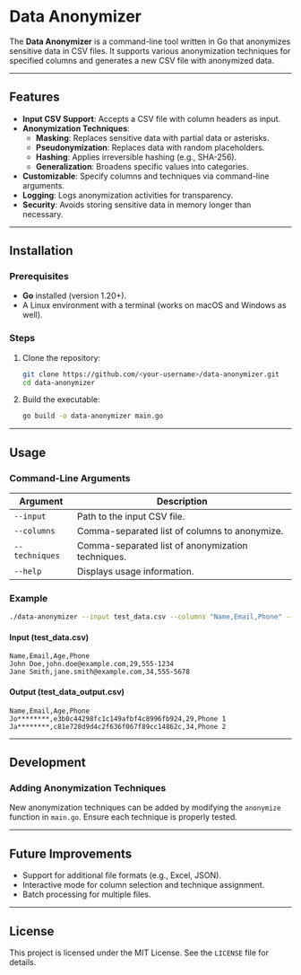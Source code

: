 
# Data Anonymizer

The **Data Anonymizer** is a command-line tool written in Go that anonymizes sensitive data in CSV files. It supports various anonymization techniques for specified columns and generates a new CSV file with anonymized data.

---

## Features

- **Input CSV Support**: Accepts a CSV file with column headers as input.
- **Anonymization Techniques**:
  - **Masking**: Replaces sensitive data with partial data or asterisks.
  - **Pseudonymization**: Replaces data with random placeholders.
  - **Hashing**: Applies irreversible hashing (e.g., SHA-256).
  - **Generalization**: Broadens specific values into categories.
- **Customizable**: Specify columns and techniques via command-line arguments.
- **Logging**: Logs anonymization activities for transparency.
- **Security**: Avoids storing sensitive data in memory longer than necessary.

---

## Installation

### Prerequisites
- **Go** installed (version 1.20+).
- A Linux environment with a terminal (works on macOS and Windows as well).

### Steps
1. Clone the repository:
   ```bash
   git clone https://github.com/<your-username>/data-anonymizer.git
   cd data-anonymizer
   ```
2. Build the executable:
   ```bash
   go build -o data-anonymizer main.go
   ```

---

## Usage

### Command-Line Arguments
| Argument       | Description                                               |
|----------------|-----------------------------------------------------------|
| `--input`      | Path to the input CSV file.                               |
| `--columns`    | Comma-separated list of columns to anonymize.             |
| `--techniques` | Comma-separated list of anonymization techniques.         |
| `--help`       | Displays usage information.                               |

### Example
```bash
./data-anonymizer --input test_data.csv --columns "Name,Email,Phone" --techniques "mask,hash,pseudonymize"
```

#### Input (test_data.csv)
```csv
Name,Email,Age,Phone
John Doe,john.doe@example.com,29,555-1234
Jane Smith,jane.smith@example.com,34,555-5678
```

#### Output (test_data_output.csv)
```csv
Name,Email,Age,Phone
Jo********,e3b0c44298fc1c149afbf4c8996fb924,29,Phone 1
Ja********,c81e728d9d4c2f636f067f89cc14862c,34,Phone 2
```

---

## Development

### Adding Anonymization Techniques
New anonymization techniques can be added by modifying the `anonymize` function in `main.go`. Ensure each technique is properly tested.

---

## Future Improvements
- Support for additional file formats (e.g., Excel, JSON).
- Interactive mode for column selection and technique assignment.
- Batch processing for multiple files.

---

## License
This project is licensed under the MIT License. See the `LICENSE` file for details.
